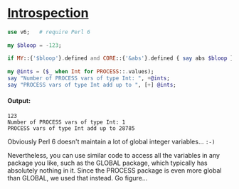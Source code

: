 [1]: https://rosettacode.org/wiki/Introspection

# [Introspection][1]

```raku
use v6;   # require Perl 6
 
my $bloop = -123;
 
if MY::{'$bloop'}.defined and CORE::{'&abs'}.defined { say abs $bloop }
 
my @ints = ($_ when Int for PROCESS::.values);
say "Number of PROCESS vars of type Int: ", +@ints;
say "PROCESS vars of type Int add up to ", [+] @ints;
```

#### Output:
```
123
Number of PROCESS vars of type Int: 1
PROCESS vars of type Int add up to 28785
```


Obviously Perl 6 doesn't maintain a lot of global integer variables... `:-)`



Nevertheless, you can use similar code to access all the variables in any package you like,
such as the GLOBAL package, which typically has absolutely nothing in it. Since the PROCESS package is even more global than GLOBAL, we used that instead. Go figure...